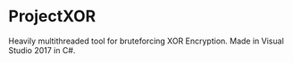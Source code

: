 # ProjectXOR
Heavily multithreaded tool for bruteforcing XOR Encryption. Made in Visual Studio 2017 in C#.
